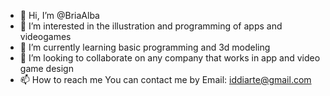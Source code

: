 - 👋 Hi, I’m @BriaAlba
- 👀 I’m interested in the illustration and programming of apps and videogames
- 🌱 I’m currently learning basic programming and 3d modeling
- 💞️ I’m looking to collaborate on any company that works in app and video game design
- 📫 How to reach me You can contact me by Email: iddiarte@gmail.com

<!---
BriaAlba/BriaAlba is a ✨ special ✨ repository because its `README.md` (this file) appears on your GitHub profile.
You can click the Preview link to take a look at your changes.
--->
